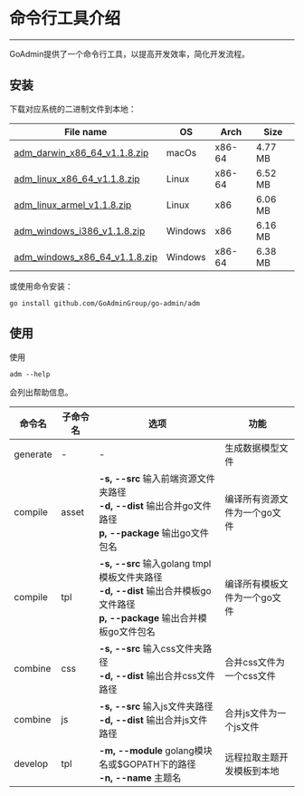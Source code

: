 # 命令行工具介绍
---

GoAdmin提供了一个命令行工具，以提高开发效率，简化开发流程。

## 安装


下载对应系统的二进制文件到本地：

|  File name   | OS  | Arch  | Size  |
|  ----  | ----  | ----  |----  |
| [adm_darwin_x86_64_v1.1.8.zip](http://file.go-admin.cn/go_admin/cli/v1_1_8/adm_darwin_x86_64_v1.1.8.zip)  | macOs | x86-64 | 4.77 MB
| [adm_linux_x86_64_v1.1.8.zip](http://file.go-admin.cn/go_admin/cli/v1_1_8/adm_linux_x86_64_v1.1.8.zip)  | Linux | x86-64   | 6.52 MB
| [adm_linux_armel_v1.1.8.zip](http://file.go-admin.cn/go_admin/cli/v1_1_8/adm_linux_armel_v1.1.8.zip)  | Linux | x86   | 6.06 MB
| [adm_windows_i386_v1.1.8.zip](http://file.go-admin.cn/go_admin/cli/v1_1_8/adm_windows_i386_v1.1.8.zip)  | Windows | x86  |6.16 MB
| [adm_windows_x86_64_v1.1.8.zip](http://file.go-admin.cn/go_admin/cli/v1_1_8/adm_windows_x86_64_v1.1.8.zip)  | Windows | x86-64   |6.38 MB


或使用命令安装：

```
go install github.com/GoAdminGroup/go-admin/adm
```

## 使用

使用

```
adm --help
```

会列出帮助信息。

|  命令名  |  子命令名   | 选项  | 功能  | 
|  ---- | ---- | ----  | ----  |
| generate  |  - | - | 生成数据模型文件
| compile  | asset| **-s, --src** 输入前端资源文件夹路径<br>**-d, --dist** 输出合并go文件路径<br>**p, --package** 输出go文件包名 | 编译所有资源文件为一个go文件
| compile  | tpl | **-s, --src** 输入golang tmpl模板文件夹路径<br>**-d, --dist** 输出合并模板go文件路径<br>**p, --package** 输出合并模板go文件包名 | 编译所有模板文件为一个go文件
| combine  | css| **-s, --src** 输入css文件夹路径<br>**-d, --dist** 输出合并css文件路径 | 合并css文件为一个css文件
| combine  | js | **-s, --src** 输入js文件夹路径<br>**-d, --dist** 输出合并js文件路径 | 合并js文件为一个js文件
| develop  | tpl | **-m, --module** golang模块名或$GOPATH下的路径<br>**-n, --name** 主题名 | 远程拉取主题开发模板到本地
